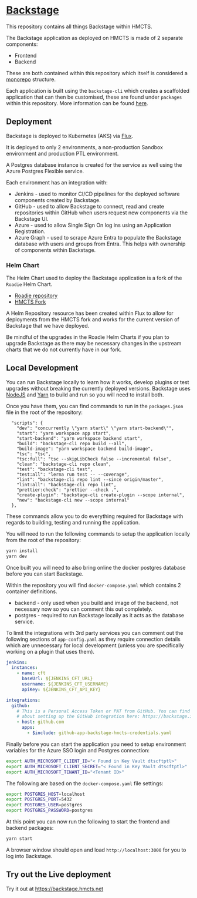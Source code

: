# [Backstage](https://backstage.io)

This repository contains all things Backstage within HMCTS.

The Backstage application as deployed on HMCTS is made of 2 separate components:

- Frontend
- Backend

These are both contained within this repository which itself is considered a [monorepo](https://yarnpkg.com/features/workspaces) structure.

Each application is built using the `backstage-cli` which creates a scaffolded application that can then be customised, these are found under `packages` within this repository.
More information can be found [here](https://github.com/Diabol/Backstage/blob/master/docs/getting-started/create-an-app.md).

## Deployment

Backstage is deployed to Kubernetes (AKS) via [Flux](https://github.com/hmcts/cnp-flux-config/tree/master/apps/backstage).

It is deployed to only 2 environments, a non-production Sandbox environment and production PTL environment.

A Postgres database instance is created for the service as well using the Azure Postgres Flexible service.

Each environment has an integration with:

- Jenkins - used to monitor CI/CD pipelines for the deployed software components created by Backstage.
- GitHub - used to allow Backstage to connect, read and create repositories within GitHub when users request new components via the Backstage UI.
- Azure - used to allow Single Sign On log ins using an Application Registration.
- Azure Graph - used to scrape Azure Entra to populate the Backstage database with users and groups from Entra. This helps with ownership of components within Backstage.

### Helm Chart

The Helm Chart used to deploy the Backstage application is a fork of the `Roadie` Helm Chart.

- [Roadie repository](https://github.com/RoadieHQ/helm-charts)
- [HMCTS Fork](https://github.com/hmcts/RoadieHQ-helm-charts)

A Helm Repository resource has been created within Flux to allow for deployments from the HMCTS fork and works for the current version of Backstage that we have deployed.

Be mindful of the upgrades in the Roadie Helm Charts if you plan to upgrade Backstage as there may be necessary changes in the upstream charts that we do not currently have in our fork.

## Local Development

You can run Backstage locally to learn how it works, develop plugins or test upgrades without breaking the currently deployed versions.
Backstage uses [NodeJS](https://www.freecodecamp.org/news/node-version-manager-nvm-install-guide/) and [Yarn](https://classic.yarnpkg.com/lang/en/docs/install/#mac-stable) to build and run so you will need to install both.

Once you have them, you can find commands to run in the `packages.json` file in the root of the repository:
```
  "scripts": {
    "dev": "concurrently \"yarn start\" \"yarn start-backend\"",
    "start": "yarn workspace app start",
    "start-backend": "yarn workspace backend start",
    "build": "backstage-cli repo build --all",
    "build-image": "yarn workspace backend build-image",
    "tsc": "tsc",
    "tsc:full": "tsc --skipLibCheck false --incremental false",
    "clean": "backstage-cli repo clean",
    "test": "backstage-cli test",
    "test:all": "lerna run test -- --coverage",
    "lint": "backstage-cli repo lint --since origin/master",
    "lint:all": "backstage-cli repo lint",
    "prettier:check": "prettier --check .",
    "create-plugin": "backstage-cli create-plugin --scope internal",
    "new": "backstage-cli new --scope internal"
  },
```

These commands allow you to do everything required for Backstage with regards to building, testing and running the application.

You will need to run the following commands to setup the application locally from the root of the repository:

```sh
yarn install
yarn dev
```
Once built you will need to also bring online the docker postgres database before you can start Backstage.

Within the repository you will find `docker-compose.yaml` which contains 2 container definitions.

- backend - only used when you build and image of the backend, not necessary now so you can comment this out completely.
- postgres - required to run Backstage locally as it acts as the database service.

To limit the integrations with 3rd party services you can comment out the following sections of `app-config.yaml` as they require connection details which are unnecessary for local development (unless you are specifically working on a plugin that uses them).

```yaml
jenkins:
  instances:
    - name: cft
      baseUrl: ${JENKINS_CFT_URL}
      username: ${JENKINS_CFT_USERNAME}
      apiKey: ${JENKINS_CFT_API_KEY}
```

```yaml
integrations:
  github:
    # This is a Personal Access Token or PAT from GitHub. You can find out how to generate this token, and more information
    # about setting up the GitHub integration here: https://backstage.io/docs/integrations/github/github-apps/#including-in-integrations-config
    - host: github.com
      apps:
        - $include: github-app-backstage-hmcts-credentials.yaml

```

Finally before you can start the application you need to setup environment variables for the Azure SSO login and Postgres connection:

```sh
export AUTH_MICROSOFT_CLIENT_ID="< Found in Key Vault dtscftptl>"
export AUTH_MICROSOFT_CLIENT_SECRET="< Found in Key Vault dtscftptl>"
export AUTH_MICROSOFT_TENANT_ID="<Tenant ID>"
```

The following are based on the `docker-compose.yaml` file settings:

```sh
export POSTGRES_HOST=localhost
export POSTGRES_PORT=5432
export POSTGRES_USER=postgres
export POSTGRES_PASSWORD=postgres
```

At this point you can now run the following to start the frontend and backend packages:

```sh
yarn start
```

A browser window should open and load `http://localhost:3000` for you to log into Backstage.

## Try out the Live deployment

Try it out at https://backstage.hmcts.net
